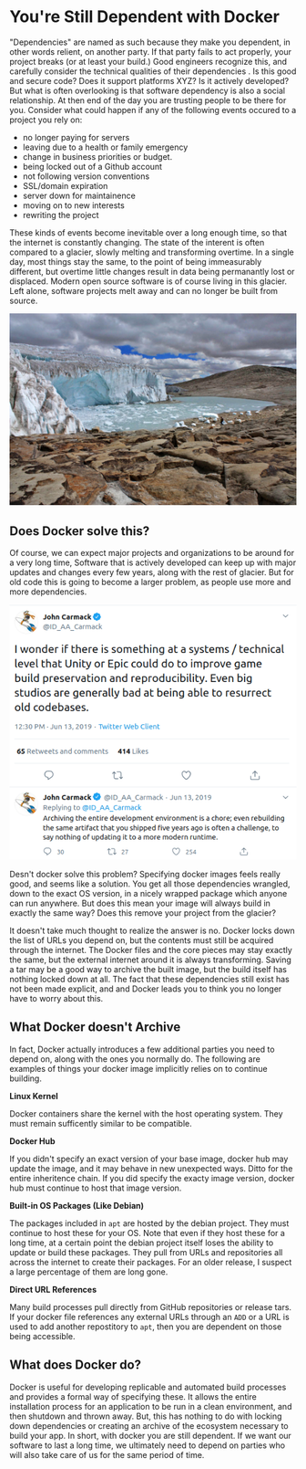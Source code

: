 # You're Still Dependent with Docker

"Dependencies" are named as such because they make you dependent, in other words
relient, on another party.
If that party fails to act properly, your project breaks (or at least your build.)
Good engineers recognize this, and carefully consider the technical qualities of their dependencies
. Is this good and secure code? Does it support platforms XYZ? Is it actively developed?
But what is often overlooking is that software dependency is also a social 
relationship. At then end of the day you are trusting people to be there for you.
Consider what could happen if any of the following events occured to a project you rely on:
- no longer paying for servers
- leaving due to a health or family emergency
- change in business priorities or budget.
- being locked out of a Github account
- not following version conventions
- SSL/domain expiration
- server down for maintainence
- moving on to new interests
- rewriting the project


These kinds of events become inevitable over a long enough time, so that the internet is constantly changing.
The state of the interent is often compared to a glacier, slowly melting and transforming overtime.
In a single day, most things stay the same, to the point of being immeasurably different, but overtime little changes result in data being permanantly lost or displaced.
Modern open source software is of course living in this glacier.
Left alone, software projects melt away and can no longer be built from source.

[![glacier](glacier.jpg)][1]

## Does Docker solve this?

Of course, we can expect major projects and organizations to be around for a very long time,
Software that is actively developed can keep up with major updates and changes every few years, along with the rest of glacier. But for old code this is going to become a larger problem, as people use more and more dependencies.

![john carmack tweet](john.png)

Desn't docker solve this problem?
Specifying docker images feels really good, and seems like a solution.
You get all those dependencies wrangled, down to the exact OS version, in a nicely wrapped package which anyone can run anywhere.
But does this mean your image will always build in exactly the same way?
Does this remove your project from the glacier?

It doesn't take much thought to realize the answer is no.
Docker locks down the list of URLs you depend on, but the contents must still be acquired through the internet.
The Docker files and the core pieces may stay exactly the same, but the external internet around it is always transforming.
Saving a tar may be a good way to archive the built image, but the build itself has nothing locked down at all.
The fact that these dependencies still exist has not been made explicit, and and Docker leads you to think you no longer have to worry about this.

## What Docker doesn't Archive

In fact, Docker actually introduces a few additional parties you need to depend on, along with the ones you normally do.
The following are examples of things your docker image implicitly relies on to continue building.

**Linux Kernel**

Docker containers share the kernel with the host operating system. They must remain sufficently similar to be compatible.

**Docker Hub**

If you didn't specify an exact version of your base image, docker hub may update the image, and it may behave
in new unexpected ways. Ditto for the entire inheritence chain.
If you did specify the exacty image version, docker hub must continue to host that image version.

**Built-in OS Packages (Like Debian)**

The packages included in `apt` are hosted by the debian project.
They must continue to host these for your OS.
Note that even if they host these for a long time, at a certain point the debian project itself loses the ability to update or build these packages. They pull from URLs and repositories all across the internet to create their packages. For an older release, I suspect a large percentage of them are long gone.

**Direct URL References**

Many build processes pull directly from GitHub repositories or release tars.
If your docker file references any external URLs through an `ADD` or a URL is used to add another repostitory to `apt`, then you are dependent on those being accessible.

## What does Docker do?

Docker is useful for developing replicable and automated build processes and provides a formal way of specifying these.
It allows the entire installation process for an application to be run in a clean environment, and then
shutdown and thrown away. But, this has nothing to do with locking down dependencies or creating an archive of the ecosystem necessary to build your app. In short, with docker you are still dependent.
If we want our software to last a long time, we ultimately need to depend on parties who will also take care of us for the same period of time.

[1]: https://commons.wikimedia.org/wiki/File:Quelccaya_Glacier.jpg
